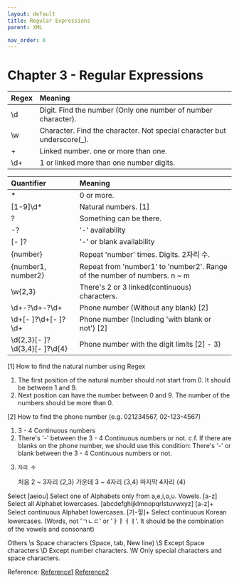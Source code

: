 ```yaml
---
layout: default
title: Regular Expressions
parent: XML

nav_order: 6
---
```


# Chapter 3 - Regular Expressions

| Regex        | Meaning                                                                 |
|:-------------|:------------------------------------------------------------------------|
| \d           | Digit. Find the number (Only one number of number character).           |
| \w           | Character. Find the character. Not special character but underscore(_). |
| +            |  Linked number. one or more than one.                                   |
| \d+          | 1 or linked more than one number digits.                                |


| Quantifier                    | Meaning                                                                   |
|:------------------------------|:--------------------------------------------------------------------------|
| *                             | 0 or more.                                                                |
| [1-9]\d*                      | Natural numbers. [1]                                                      |
| ?                             |   Something can be there.                                                 |
| -?                            | '-' availability                                                          |
| [- ]?                         |  '-' or blank availability                                                |
| {number}                      | Repeat 'number' times. Digits. 2자리 수.                                  |
| {number1, number2}            | Repeat from 'number1' to 'number2'. Range of the number of numbers. n ~ m |
| \w{2,3}                       | There's 2 or 3 linked(continuous) characters.                             |
| \d+-?\d+-?\d+                 | Phone number (Without any blank) [2]                                      |
| \d+[- ]?\d+[- ]?\d+           | Phone number (Including 'with blank or not') [2]                          |
| \d{2,3}[- ]?\d{3,4}[- ]?\d{4} | Phone number with the digit limits [2] - 3)                               |

[1] How to find the natural number using Regex
 1) The first position of the natural number should not start from 0. It should be between 1 and 9. 
 2) Next position can have the number between 0 and 9. The number of the numbers should be more than 0. 

[2] How to find the phone number (e.g. 021234567, 02-123-4567)
 1) 3 - 4 Continuous numbers
 2) There's '-' between the 3 - 4 Continuous numbers or not. 
  c.f. If there are blanks on the phone number, we should use this condition: There's '-' or blank between the 3 - 4 Continuous numbers or not. 
 3) 	자리 수
      처음	2 ~ 3자리    {2,3} 
      가운데	3 ~ 4자리   {3,4} 
      마지막	4자리       {4} 

Select 
[aeiou]             Select one of Alphabets only from a,e,i,o,u. Vowels. 
[a-z]               Select all Alphabet lowercases. [abcdefghijklmnopqrlstuvwxyz]
[a-z]+              Select continuous Alphabet lowercases.
[가-힣]+            Select continuous Korean lowercases. (Words, not 'ㄱㄴㄷ' or 'ㅏㅑㅓㅕ'. It should be the combination of the vowels and consonant)


Others
\s                  Space characters (Space, tab, New line)
\S                  Except Space characters 
\D                  Except number characters. 
\W                  Only special characters and space characters.


Reference: 
[Reference1](https://docs.microsoft.com/en-us/dotnet/standard/base-types/regular-expression-language-quick-reference)
[Reference2](https://regex101.com/)

